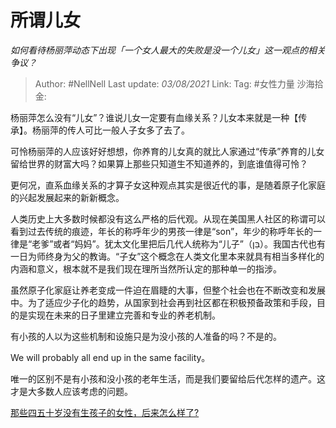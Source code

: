 # 所谓儿女

*如何看待杨丽萍动态下出现「一个女人最大的失败是没一个儿女」这一观点的相关争议？*

> Author: #NellNell
> Last update: *03/08/2021*
> Link:
> Tag: #女性力量 
> 沙海拾金:

杨丽萍怎么没有“儿女”？谁说儿女一定要有血缘关系？儿女本来就是一种【传承】。杨丽萍的传人可比一般人子女多了去了。

可怜杨丽萍的人应该好好想想，你养育的儿女真的就比人家通过“传承”养育的儿女留给世界的财富大吗？如果算上那些只知道生不知道养的，到底谁值得可怜？

更何况，直系血缘关系的才算子女这种观点其实是很近代的事，是随着原子化家庭的兴起发展起来的新新概念。

人类历史上大多数时候都没有这么严格的后代观。从现在美国黑人社区的称谓可以看到过去传统的痕迹，年长的称呼年少的男孩一律是“son”，年少的称呼年长的一律是“老爹”或者“妈妈”。犹太文化里把后几代人统称为“儿子”（בֵּן）。我国古代也有一日为师终身为父的教诲。“子女”这个概念在人类文化里本来就具有相当多样化的内涵和意义，根本就不是我们现在理所当然所认定的那种单一的指涉。

虽然原子化家庭让养老变成一件迫在眉睫的大事，但整个社会也在不断改变和发展中。为了适应少子化的趋势，从国家到社会再到社区都在积极预备政策和手段，目的是实现在未来的日子里建立完善和专业的养老机制。

有小孩的人以为这些机制和设施只是为没小孩的人准备的吗？不是的。

We will probably all end up in the same facility。

唯一的区别不是有小孩和没小孩的老年生活，而是我们要留给后代怎样的遗产。这才是大多数人应该考虑的问题。

[那些四五十岁没有生孩子的女性，后来怎么样了?​](https://www.zhihu.com/question/330291827/answer/784616633)
